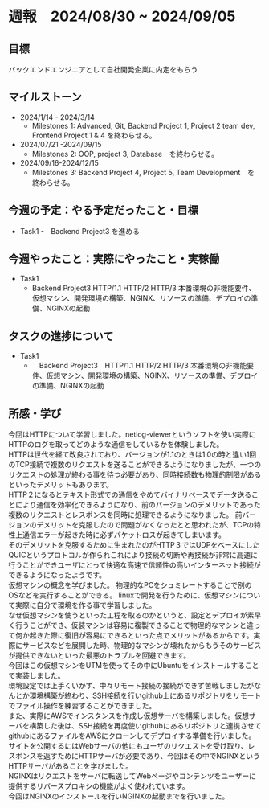 # 週報　2024/08/30 ~ 2024/09/05
## 目標   
バックエンドエンジニアとして自社開発企業に内定をもらう

## マイルストーン
- 2024/1/14 - 2024/3/14
  - Milestones 1: Advanced, Git, Backend Project 1, Project 2 team dev, Frontend Project 1 & 4 を終わらせる。
- 2024/07/21 -2024/09/15
  - Milestones 2: OOP, project 3, Database　を終わらせる。
- 2024/09/16-2024/12/15
  - Milestones 3: Backend Project 4, Project 5, Team Development　を終わらせる。
   
## 今週の予定：やる予定だったこと・目標
  - Task1
    -　Backend Project3 を進める
    
## 今週やったこと：実際にやったこと・実稼働
- Task1
  -  Backend Project3 HTTP/1.1 HTTP/2 HTTP/3 本番環境の非機能要件、仮想マシン、開発環境の構築、NGINX、リソースの準備、デプロイの準備、NGINXの起動
## タスクの進捗について
- Task1
  - 　Backend Project3　HTTP/1.1 HTTP/2 HTTP/3 本番環境の非機能要件、仮想マシン、開発環境の構築、NGINX、リソースの準備、デプロイの準備、NGINXの起動

## 所感・学び
今回はHTTPについて学習しました。netlog-viewerというソフトを使い実際にHTTPのログを取ってどのような通信をしているかを体験しました。  
HTTPは世代を経て改良されており、バージョンが1.1のときは1.0の時と違い1回のTCP接続で複数のリクエストを送ることができるようになりましたが、一つのリクエストの処理が終わる事を待つ必要があり、同時接続数も物理的制限があるといったデメリットもあります。  
HTTP２になるとテキスト形式での通信をやめてバイナリベースでデータ送ることにより通信を効率化できるようになり、前のバージョンのデメリットであった複数のリクエストとレスポンスを同時に処理できるようになりました。
前バージョンのデメリットを克服したので問題がなくなったとと思われたが、TCPの特性上通信エラーが起きた時に必ずパケットロスが起きてしまいます。  
そのデメリットを克服するために生まれたのがHTTP３ではUDPをベースにしたQUICというプロトコルが作られこれにより接続の切断や再接続が非常に高速に行うことができユーザにとって快適な高速で信頼性の高いインターネット接続ができるようになったようです。  
仮想マシンの概念を学びました。
物理的なPCをシュミレートすることで別のOSなどを実行することができる。
linuxで開発を行うために、仮想マシンについて実際に自分で環境を作る事で学習しました。  
なぜ仮想マシンを使うといった工程を取るのかというと、設定とデプロイが素早く行うことができ、仮装マシンは容易に複製できることで物理的なマシンと違って何か起きた際に復旧が容易にできるといった点でメリットがあるからです。実際にサービスなどを展開した時、物理的なマシンが壊れたからもうそのサービスが提供できないといった最悪のトラブルを回避できます。  
今回はこの仮想マシンをUTMを使ってその中にUbuntuをインストールすることで実装しました。  
環境設定では上手くいかず、中々リモート接続の接続ができず苦戦しましたがなんとか環境構築が終わり、SSH接続を行いgithub上にあるリポジトリをリモートでファイル操作を練習することができました。  
また、実際にAWSでインスタンスを作成し仮想サーバを構築しました。仮想サーバを構築した後は、SSH接続を再度使いgithubにあるリポジトリと連携させてgithubにあるファイルをAWSにクローンしてデプロイする準備を行いました。
サイトを公開するにはWebサーバの他にもユーザのリクエストを受け取り、レスポンスを返すためにHTTPサーバが必要であり、今回はその中でNGINXというHTTPサーバがあることを学びました。  
NGINXはリクエストをサーバに転送してWebページやコンテンツをユーザーに提供するリバースプロキシの機能がよく使われています。    
今回はNGINXのインストールを行いNGINXの起動までを行いました。
